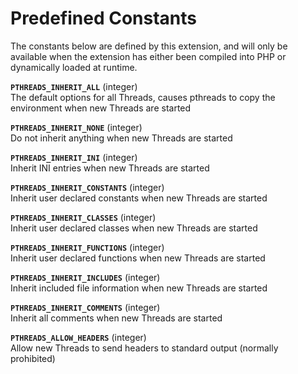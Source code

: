 Predefined Constants
====================

The constants below are defined by this extension, and will only be
available when the extension has either been compiled into PHP or
dynamically loaded at runtime.

**`PTHREADS_INHERIT_ALL`** (<span class="type">integer</span>)  
<span class="simpara"> The default options for all Threads, causes
pthreads to copy the environment when new Threads are started </span>

**`PTHREADS_INHERIT_NONE`** (<span class="type">integer</span>)  
<span class="simpara"> Do not inherit anything when new Threads are
started </span>

**`PTHREADS_INHERIT_INI`** (<span class="type">integer</span>)  
<span class="simpara"> Inherit INI entries when new Threads are started
</span>

**`PTHREADS_INHERIT_CONSTANTS`** (<span class="type">integer</span>)  
<span class="simpara"> Inherit user declared constants when new Threads
are started </span>

**`PTHREADS_INHERIT_CLASSES`** (<span class="type">integer</span>)  
<span class="simpara"> Inherit user declared classes when new Threads
are started </span>

**`PTHREADS_INHERIT_FUNCTIONS`** (<span class="type">integer</span>)  
<span class="simpara"> Inherit user declared functions when new Threads
are started </span>

**`PTHREADS_INHERIT_INCLUDES`** (<span class="type">integer</span>)  
<span class="simpara"> Inherit included file information when new
Threads are started </span>

**`PTHREADS_INHERIT_COMMENTS`** (<span class="type">integer</span>)  
<span class="simpara"> Inherit all comments when new Threads are started
</span>

**`PTHREADS_ALLOW_HEADERS`** (<span class="type">integer</span>)  
<span class="simpara"> Allow new Threads to send headers to standard
output (normally prohibited) </span>
